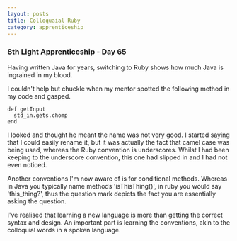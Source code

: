 ```yaml
---
layout: posts
title: Colloquaial Ruby
category: apprenticeship
---
```

### 8th Light Apprenticeship - Day 65

Having written Java for years, switching to Ruby shows how much Java is ingrained in my blood.
 
<!--break-->

I couldn't help but chuckle when my mentor spotted the following method in my code and gasped.

    def getInput
      std_in.gets.chomp
    end
   
I looked and thought he meant the name was not very good. I started saying that I could easily rename it, but it was actually the fact that camel case was being used, whereas the Ruby convention is underscores. Whilst I had been keeping to the underscore convention, this one had slipped in and I had not even noticed.

Another conventions I'm now aware of is for conditional methods. Whereas in Java you typically name methods 'isThisThing()', in ruby you would say 'this_thing?', thus the question mark depicts the fact you are essentially asking the question.

I've realised that learning a new language is more than getting the correct syntax and design. An important part is learning the conventions, akin to the colloquial words in a spoken language.
